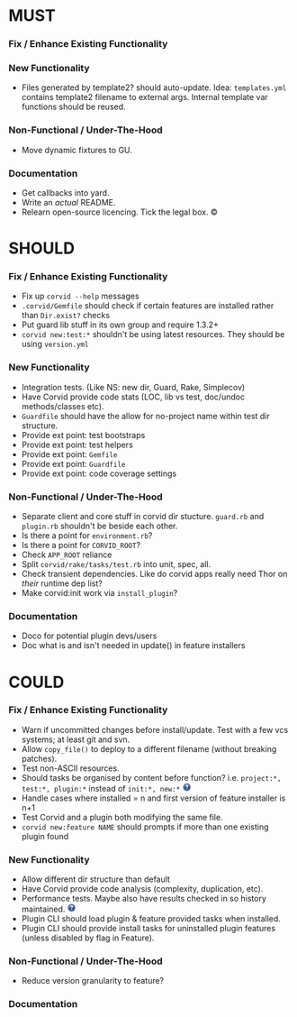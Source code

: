 MUST
====

### Fix / Enhance Existing Functionality

### New Functionality
* Files generated by template2? should auto-update.
  Idea: `templates.yml` contains template2 filename to external args. Internal template var functions should be reused.

### Non-Functional / Under-The-Hood
* Move dynamic fixtures to GU.

### Documentation
* Get callbacks into yard.
* Write an _actual_ README.
* Relearn open-source licencing. Tick the legal box. ©



SHOULD
======

### Fix / Enhance Existing Functionality
* Fix up `corvid --help` messages
* `.corvid/Gemfile` should check if certain features are installed rather than `Dir.exist?` checks
* Put guard lib stuff in its own group and require 1.3.2+
* `corvid new:test:*` shouldn't be using latest resources. They should be using `version.yml`

### New Functionality
* Integration tests. (Like NS: new dir, Guard, Rake, Simplecov)
* Have Corvid provide code stats (LOC, lib vs test, doc/undoc methods/classes etc).
* `Guardfile` should have the allow for no-project name within test dir structure.
* Provide ext point: test bootstraps
* Provide ext point: test helpers
* Provide ext point: `Gemfile`
* Provide ext point: `Guardfile`
* Provide ext point: code coverage settings

### Non-Functional / Under-The-Hood
* Separate client and core stuff in corvid dir stucture. `guard.rb` and `plugin.rb` shouldn't be beside each other.
* Is there a point for `environment.rb`?
* Is there a point for `CORVID_ROOT`?
* Check `APP_ROOT` reliance
* Split `corvid/rake/tasks/test.rb` into unit, spec, all.
* Check transient dependencies. Like do corvid apps really need Thor on _their_ runtime dep list?
* Make corvid:init work via `install_plugin`?

### Documentation
* Doco for potential plugin devs/users
* Doc what is and isn't needed in update() in feature installers



COULD
=====

### Fix / Enhance Existing Functionality
* Warn if uncommitted changes before install/update. Test with a few vcs systems; at least git and svn.
* Allow `copy_file()` to deploy to a different filename (without breaking patches).
* Test non-ASCII resources.
* Should tasks be organised by content before function? i.e. `project:*, test:*, plugin:*` instead of `init:*, new:*` ![?](img/question.png)
* Handle cases where installed = n and first version of feature installer is n+1
* Test Corvid and a plugin both modifying the same file.
* `corvid new:feature NAME` should prompts if more than one existing plugin found

### New Functionality
* Allow different dir structure than default
* Have Corvid provide code analysis (complexity, duplication, etc).
* Performance tests. Maybe also have results checked in so history maintained. ![?](img/question.png)
* Plugin CLI should load plugin & feature provided tasks when installed.
* Plugin CLI should provide install tasks for uninstalled plugin features (unless disabled by flag in Feature).

### Non-Functional / Under-The-Hood
* Reduce version granularity to feature?

### Documentation


<script type="text/javascript" src="http://code.jquery.com/jquery-1.8.1.min.js">
</script>
<script type="text/javascript">
function selectors_for(h1_title) {
  if (!h1_title) return null;
  s = 'h1:contains("'+h1_title+'")'
  t = null;
  for (i=0; i<20;i++)
    t = (t ? t+',' : '') + (s += '+*')
  return t;
}

function todos_between(start_title, stop_title) {
  return $(selectors_for(start_title))
    .not(selectors_for(stop_title))
    .filter('ul')
    .find('li');
}

function decorate_todos(items, img_src) {
  items.prepend('<img src="'+img_src+'"/>');
}

$(document).ready(function(){
  $('h1')
    .css('border-bottom','solid 1px #666')
    .not(':first')
    .css('margin-top','30px')
  ;
  decorate_todos(todos_between('MUST'  ,'SHOULD'), 'img/pin-red.png');
  decorate_todos(todos_between('SHOULD','COULD' ), 'img/pin-yellow.png');
  decorate_todos(todos_between('COULD' ,null    ), 'img/pin-blue.png');
});
</script>
